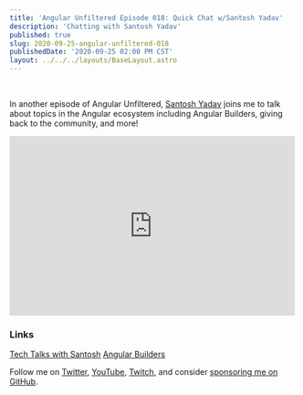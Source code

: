 ```yaml
---
title: 'Angular Unfiltered Episode 018: Quick Chat w/Santosh Yadav'
description: 'Chatting with Santosh Yadav'
published: true
slug: 2020-09-25-angular-unfiltered-018
publishedDate: '2020-09-25 02:00 PM CST'
layout: ../../../layouts/BaseLayout.astro
---
```


<br/>

In another episode of Angular Unfiltered, [Santosh Yadav](https://twitter.com/SantoshYadavDev) joins me to talk about topics in the Angular ecosystem including Angular Builders, giving back to the community, and more!

<div class="flex justify-center">
  <iframe width="500" height="315" src="https://www.youtube.com/embed/EELKmhjR6ew" frameborder="0" allow="accelerometer; autoplay; encrypted-media; gyroscope; picture-in-picture" allowfullscreen></iframe>
</div>

### Links

[Tech Talks with Santosh](https://www.youtube.com/TechTalksWithSantosh)
[Angular Builders](https://angular-builders.dev/home)

Follow me on [Twitter](https://twitter.com/brandontroberts), [YouTube](https://youtube.com/brandonrobertsdev), [Twitch](https://twitch.tv/brandontroberts), and consider [sponsoring me on GitHub](https://github.com/sponsors/brandonroberts).
